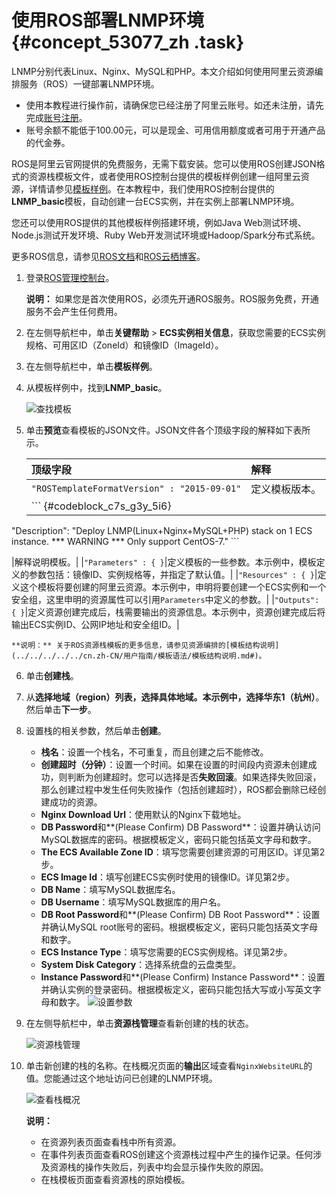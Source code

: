 # 使用ROS部署LNMP环境 {#concept_53077_zh .task}

LNMP分别代表Linux、Nginx、MySQL和PHP。本文介绍如何使用阿里云资源编排服务（ROS）一键部署LNMP环境。

-   使用本教程进行操作前，请确保您已经注册了阿里云账号。如还未注册，请先完成[账号注册](https://account.aliyun.com/register/register.htm?)。
-   账号余额不能低于100.00元，可以是现金、可用信用额度或者可用于开通产品的代金券。

ROS是阿里云官网提供的免费服务，无需下载安装。您可以使用ROS创建JSON格式的资源栈模板文件，或者使用ROS控制台提供的模板样例创建一组阿里云资源，详情请参见[模板样例](https://ros.console.aliyun.com/#/template/list)。在本教程中，我们使用ROS控制台提供的**LNMP\_basic**模板，自动创建一台ECS实例，并在实例上部署LNMP环境。

您还可以使用ROS提供的其他模板样例搭建环境，例如Java Web测试环境、Node.js测试开发环境、Ruby Web开发测试环境或Hadoop/Spark分布式系统。

更多ROS信息，请参见[ROS文档](../../../../../cn.zh-CN/产品简介/什么是资源编排服务？.md#)和[ROS云栖博客](https://yq.aliyun.com/articles/57553)。

1.  登录[ROS管理控制台](https://ros.console.aliyun.com/)。 

    **说明：** 如果您是首次使用ROS，必须先开通ROS服务。ROS服务免费，开通服务不会产生任何费用。

2.  在左侧导航栏中，单击**关键帮助** \> **ECS实例相关信息**，获取您需要的ECS实例规格、可用区ID（ZoneId）和镜像ID（ImageId）。
3.  在左侧导航栏中，单击**模板样例**。
4.  从模板样例中，找到**LNMP\_basic**。 

    ![查找模板](http://static-aliyun-doc.oss-cn-hangzhou.aliyuncs.com/assets/img/9761/156560600612071_zh-CN.png)

5.  单击**预览**查看模板的JSON文件。JSON文件各个顶级字段的解释如下表所示。 

    |顶级字段|解释|
    |:---|:-|
    |`"ROSTemplateFormatVersion" : "2015-09-01"`|定义模板版本。|
    |     ``` {#codeblock_c7s_g3y_5i6}
"Description": "Deploy LNMP(Linux+Nginx+MySQL+PHP) stack on 1 ECS instance. ***
              WARNING *** Only support CentOS-7."
    ```

 |解释说明模板。|
    |`"Parameters" : { }`|定义模板的一些参数。本示例中，模板定义的参数包括：镜像ID、实例规格等，并指定了默认值。|
    |`"Resources" : { }`|定义这个模板将要创建的阿里云资源。本示例中，申明将要创建一个ECS实例和一个安全组，这里申明的资源属性可以引用`Parameters`中定义的参数。|
    |`"Outputs": { }`|定义资源创建完成后，栈需要输出的资源信息。本示例中，资源创建完成后将输出ECS实例ID、公网IP地址和安全组ID。|

    **说明：** 关于ROS资源栈模板的更多信息，请参见资源编排的[模板结构说明](../../../../../cn.zh-CN/用户指南/模板语法/模板结构说明.md#)。

6.  单击**创建栈**。
7.  从**选择地域（region）**列表，选择具体地域。本示例中，选择**华东1（杭州）**。然后单击**下一步**。
8.  设置栈的相关参数，然后单击**创建**。 

    -   **栈名**：设置一个栈名，不可重复，而且创建之后不能修改。
    -   **创建超时（分钟）**：设置一个时间。如果在设置的时间段内资源未创建成功，则判断为创建超时。您可以选择是否**失败回滚**。如果选择失败回滚，那么创建过程中发生任何失败操作（包括创建超时），ROS都会删除已经创建成功的资源。
    -   **Nginx Download Url**：使用默认的Nginx下载地址。
    -   **DB Password**和**\(Please Confirm\) DB Password**：设置并确认访问MySQL数据库的密码。根据模板定义，密码只能包括英文字母和数字。
    -   **The ECS Available Zone ID**：填写您需要创建资源的可用区ID。详见第2步。
    -   **ECS Image Id**：填写创建ECS实例时使用的镜像ID。详见第2步。
    -   **DB Name**：填写MySQL数据库名。
    -   **DB Username**：填写MySQL数据库的用户名。
    -   **DB Root Password**和**\(Please Confirm\) DB Root Password**：设置并确认MySQL root账号的密码。根据模板定义，密码只能包括英文字母和数字。
    -   **ECS Instance Type**：填写您需要的ECS实例规格。详见第2步。
    -   **System Disk Category**：选择系统盘的云盘类型。
    -   **Instance Password**和**\(Please Confirm\) Instance Password**：设置并确认实例的登录密码。根据模板定义，密码只能包括大写或小写英文字母和数字。
    ![设置参数](http://static-aliyun-doc.oss-cn-hangzhou.aliyuncs.com/assets/img/9761/156560600612072_zh-CN.png)

9.  在左侧导航栏中，单击**资源栈管理**查看新创建的栈的状态。 

    ![资源栈管理](http://static-aliyun-doc.oss-cn-hangzhou.aliyuncs.com/assets/img/9761/156560600614331_zh-CN.png)

10. 单击新创建的栈的名称。在栈概况页面的**输出**区域查看`NginxWebsiteURL`的值。您能通过这个地址访问已创建的LNMP环境。 

    ![查看栈概况](http://static-aliyun-doc.oss-cn-hangzhou.aliyuncs.com/assets/img/9761/156560600714341_zh-CN.png)

    **说明：** 

    -   在资源列表页面查看栈中所有资源。
    -   在事件列表页面查看ROS创建这个资源栈过程中产生的操作记录。任何涉及资源栈的操作失败后，列表中均会显示操作失败的原因。
    -   在栈模板页面查看资源栈的原始模板。

